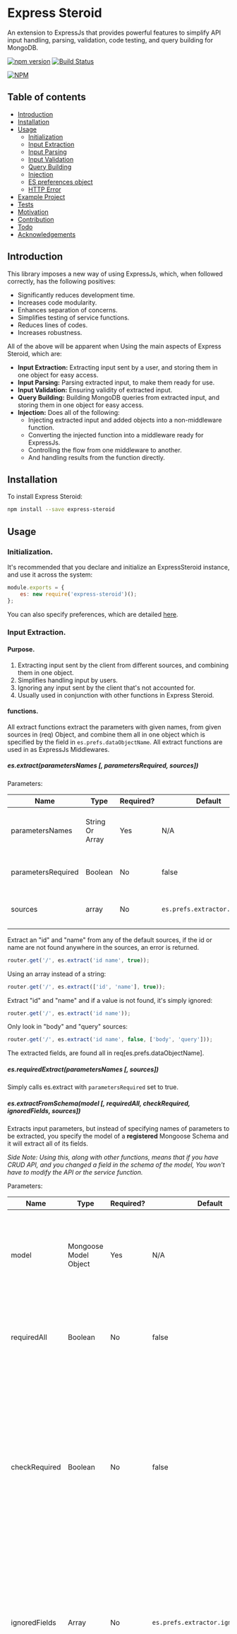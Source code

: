 # Express Steroid
An extension to ExpressJs that provides powerful features to simplify API input handling, parsing, validation, code testing, and query building for MongoDB.

[![npm version](https://badge.fury.io/js/express-steroid.svg)](https://badge.fury.io/js/express-steroid)
[![Build Status](https://travis-ci.org/OmarKan/express-steroid.svg?branch=master)](https://travis-ci.org/OmarKan/express-steroid)


[![NPM](https://nodei.co/npm/express-steroid.png)](https://nodei.co/npm/express-steroid/)


## Table of contents  
  
* [Introduction](#introduction)  
* [Installation](#installation)  
* [Usage](#usage)  
   * [Initialization](#initialization)
   * [Input Extraction](#input-extraction)
   * [Input Parsing](#input-parsing)
   * [Input Validation](#input-validation)
   * [Query Building](#query-building)
   * [Injection](#injection)
   * [ES preferences object](#es-preferences-object)
   * [HTTP Error](#httperror)
* [Example Project](#example-project)
* [Tests](#tests)
* [Motivation](#motivation)
* [Contribution](#contribution)
* [Todo](#todo)
* [Acknowledgements](#acknowledgements)
## Introduction  
This library imposes a new way of using ExpressJs, which, when followed correctly, has the following positives:
- Significantly reduces development time.
- Increases code modularity.
- Enhances separation of concerns.
- Simplifies testing of service functions.
- Reduces lines of codes.
- Increases robustness.

All of the above will be apparent when Using the main aspects of Express Steroid, which are:
- **Input Extraction:** Extracting input sent by a user, and storing them in one object for easy access.
- **Input Parsing:** Parsing extracted input, to make them ready for use.
- **Input Validation:** Ensuring validity of extracted input.
- **Query Building:** Building MongoDB queries from extracted input, and storing them in one object for easy access.
- **Injection:** Does all of the following:
    - Injecting extracted input and added objects into a non-middleware function.
    - Converting the injected function into a middleware ready for ExpressJs.
    - Controlling the flow from one middleware to another.
    - And handling results from the function directly.



  
## Installation  
To install Express Steroid:  
```sh  
npm install --save express-steroid  
```  
  
## Usage  

### Initialization.
It's recommended that you declare and initialize an ExpressSteroid instance, and use it across the system:

```javascript
module.exports = {
    es: new require('express-steroid')();
};
```

You can also specify preferences, which are detailed [here](#es-preferences-object).

### Input Extraction.
#### Purpose.
1. Extracting input sent by the client from different sources, and combining them in one object.
2. Simplifies handling input by users.
3. Ignoring any input sent by the client that's not accounted for.
4. Usually used in conjunction with other functions in Express Steroid.
#### functions.
All extract functions extract the parameters with given names, from given sources in (req) Object, and combine them all in one object which is specified by the field in ```es.prefs.dataObjectName```.
All extract functions are used in as ExpressJs Middlewares.

##### es.extract(parametersNames \[, parametersRequired, sources])

Parameters:

| Name | Type | Required? | Default | Description |
| ---- | ---- | --------- | ------- | ----------- |
| parametersNames | String Or Array | Yes | N/A | Names of input parameters to extract. If it's a string, then values are separated by spaces by default (Can be changed from ```es.prefs.extractor.separator```) |
| parametersRequired | Boolean | No | false  | Whether or not to return an error if any parameter is missing. Error message is specified by: ```es.prefs.errMessages.paramNotFound``` |
| sources | array | No | ```es.prefs.extractor.sources``` | The array should  contain only strings, which are names of fields in (req) object. Used to look for parameters in them |


Extract an "id" and "name" from any of the default sources, if the id or name are not found anywhere in the sources, an error is returned.
```javascript
router.get('/', es.extract('id name', true));
```
Using an array instead of a string:
```javascript
router.get('/', es.extract(['id', 'name'], true));
```

Extract "id" and "name" and if a value is not found, it's simply ignored:
```javascript
router.get('/', es.extract('id name'));
```

Only look in "body" and "query" sources:
```javascript
router.get('/', es.extract('id name', false, ['body', 'query']));
```

The extracted fields, are found all in req\[es.prefs.dataObjectName].

##### es.requiredExtract(parametersNames \[, sources])
Simply calls es.extract with ```parametersRequired``` set to true.

##### es.extractFromSchema(model \[, requiredAll, checkRequired, ignoredFields, sources])
Extracts input parameters, but instead of specifying names of parameters to be extracted, you specify the model of a **registered** Mongoose Schema and it will extract all of its fields.

*Side Note: Using this, along with other functions, means that if you have CRUD API, and you changed a field in the schema of the model, You won't have to modify the API or the service function.*

Parameters:

| Name | Type | Required? | Default | Description |
| ---- | ---- | --------- | ------- | ----------- |
| model | Mongoose Model Object | Yes | N/A | Mongoose model object of the schema to extract from, the schema must be already registered |
| requiredAll | Boolean | No | false | If set to true, it means that all fields of the schema must be present as input  to call |
| checkRequired | Boolean | No | false | If set to true, it means that only fields that are  marked as required in the schema are required in the call. If this field and ```requiredAll``` are both set to false, then all parameters from the schema are optional |
| ignoredFields | Array | No | ```es.prefs.extractor.ignoredFields``` | Array of strings, containing names of fields in the Schema to be ignored and not extracted. Great to use it for ```password``` fields for example. |
| sources | Array | No |  ```es.prefs.extractor.sources``` | The array should  contain only strings, which are names of fields in (req) object. Used to look for parameters in them |

Extract all fields of an "Employee" schema, and only required fields in the schema are required in the call, and id is ignored.

```javascript
let employee = mongoose.model("Employee", employeeSchema);

router.get('/', es.extractFromSchema(employee, false, true, ['id']));
```

### Input Parsing.
#### Purpose.
1. Allows extracted input to be parsed to the correct format before using it.
2. Reduces lines of codes used in the service functions to handle input.

#### functions.

##### es.parse(parametersNames, mapper \[, sources])
Parses parameters with given names, using given mapper function.
If a parameter value is An Array, it applies  the mapper function to each one of the values of the array.

**Note: If a field is not found, it's simply ignored**

Parameters:

| Name | Type | Required? | Default | Description |
| ---- | ---- | --------- | ------- | ----------- |
| parametersNames | String Or Array | Yes | N/A | Names of input parameters to parse. If it's a string, then values are separated by spaces by default (Can be changed from ```es.prefs.manipulator.separator```) |
| mapper | Function | Yes | N/A | A function that takes a single input and returns an output immediately. Each parameter will be called by the mapper, then stored in place. |
| sources | Array | No |  ```es.prefs.manipulator.sources``` | The array should  contain only strings, which are names of fields in (req) object. Used to look for parameters in them |



Parse strings to integers for two fields.
```javascript
function toInteger(text){
    return parseInt(text);
}


router.get('/', es.extract("skip limit"), es.parse("skip limit", toInteger));
```

Now the fields: req\[es.prefs.dataObjName].skip & req\[es.prefs.dataObjName].limit are both integers.


#### Default mappers.
Express Steroid comes with  useful default mappers, that are frequently needed.
All are available in ```es.mappers```

| Mapper Name | Input | Output |
| ----------- | ----- | ------ |
| objectIdMapper | String | ObjectId (Mongoose) |
| dateMapper | String | Date (JS) |
| intMapper | String | Integer |
| floatMapper | String | Float |
| stringToArrayMapper | String | Array |


Extract an id and convert it to ObjectId directly to be used immediately by the service function:
```javascript
router.get('/', es.extract("id"), es.parse("id", es.mappers.objectIdMapper));
```

The following is an example where stringToArrayMapper is useful.
```javascript

//Names is a parameter sent by client like: "John,Mark,James".

router.get('/', es.extract("names"), es.parse("names", es.mappers.stringToArrayMapper(",")));

//After the mapping, the field req[es.prefs.dataObjName].names will = ['John', "Mark", "James"]
```

### Input Validation.
Validates input and passes if and only if the validator returns true.

#### Purpose.
1. Validate input sent by the user.
2. Reduce redundancy by validating before entering a service function.

#### Functions.

##### validate(parameterName, validator \[, ...args])
Validates a single parameter with given parameter name using  the given validator.

If the value to be validated is not found, it's ignored.

Parameters:

| Name | Type | Required? | Default | Description |
| ---- | ---- | --------- | ------- | ----------- |
| parameterName | String | Yes | N/A | Parameter name to be validated |
| Validator | Function | Yes | N/A | Function used for validation, must return true/false immediately |
| ... args | Arguments | No | N/A | Further arguments that can be passed to the validator function |


Validate an integer.

```javascript
function isPositive(number, prefs, next){
    if (number >= 0) return next();
    else return next(new Error(number + ' is not a positive number'));
}


router.get('/', es.extract("skip limit"), es.parse("skip limit", toInteger),
                es.validate("skip", isPositive));
```

Validate input with extra parameters.
```javascript
let allowedValues = ["Cat", "Dog", "Bird"];
function isAllowed(value, prefs, next, array){
    if (array.indexOf(value) >= 0) return next();
    else return next(new Error(value + ' is not allowed'));
}


router.get('/', es.extract("animal"),
                es.validate("animal", isAllowed, allowedValues));
```

##### validateAll(parametersNames, validator \[, ...args])
Validates multiple parameters using a given validator. Only passes if all parameters are correct.

If a value is not  found, it's ignored.


Parameters:

| Name | Type | Required? | Default | Description |
| ---- | ---- | --------- | ------- | ----------- |
| parametersNames | String or Array | Yes | N/A | names of parameters to be validated, it should an array of strings  or a string of names separated by the separator specified in ```es.prefs.validator.separator```|
| Validator | Function | Yes | N/A | Function used for validation, must return true/false immediately |
| ... args | Arguments | No | N/A | Further arguments that can be passed to the validator function |


Validate multiple input.
```javascript
function isPositive(number, prefs, next){
    if (number >= 0) return next();
    else return next(new Error(number + ' is not a positive number'));
}


router.get('/', es.extract("skip limit"), es.parse("skip limit", toInteger),
                es.validateAll("skip limit", isPositive));
```

#### Default Validators.
Express Steroid has built-in frequently used validators. All are in ```es.validators```

| Validator Name | Validation | Default Error message |
| -------------- | ---------- | --------------------- |
| isMember | Validates if the given value is a member of a given array | ```es.prefs.isMember``` Function that takes two arguments (value, array) |
| isSubset | Validates if the given array is a subset of another given array | ```es.prefs.isSubset ```  Function that takes two arguments (value, array) |
| isInRange | Validates if the given integer is between two values (and specify whether it's inclusive or not) | ```es.prefs.isInRange``` Function that takes 4 arguments (value, min, max, isInclusive)  |
| isOfType | Validates if the given value is of the given type | ```es.prefs.isOfType ``` Function that takes two arguments (value, type) |

#### Custom validators.
You can use a custom made validator, as seen above. However, all validators should have the following signature:
```functionName(valueToBeValidated [, es.prefs, next, ... argsPassedByUser])```

Notice that ```es.prefs``` which contains preferences is also accessible in any validator.

Notice that validators are async functions, and they call "next" either with no error or with an error.


### Query Building.
Creates Mongoose filtering|Sorting objects out of input parameters sent by the user, and store them in ```req[es.prefs.queryBuilder.queriesObjName]```

#### Purpose.
1. Build query objects directly from the Router middlewares, reducing lines of codes and efforts.
2. Minimize redundancy of building basic queries in service functions.

#### functions.

##### buildQuery(paramName, resultFieldName, query \[, dbFieldName, ...queryArgs])

Note that if a value is not found, it's ignored and query is not built.

Parameters:

| Name | Type | Required? | Default | Description |
| ---- | ---- | --------- | ------- | ----------- |
| paramName | String | Yes | N/A | Name of the input parameter to be used for the query |
| resultFieldName | String | Yes | N/A | The name field that contains the built query, which is in  ```req[es.prefs.queryBuilder.queriesObjName]``` |
| query | Function | Yes | N/A | Query function, takes three parameters specified later |
| dbFieldName | String | No | Null | Name of the field in the database to query from |
| ...queryArgs | Arguments | No | N/A | Additional arguments to be sent to the query function |

Build an equality query out of "email" field using one of ES default queries.
```javascript
router.get('/', es.extract("email"),
                es.buildQuery("email", "filters", es.queries.equality));

//After this middleware => req[es.prefs.queryBuilder.queriesObjName]['filters'] = {email: "email field value"}
```

Build another query which is a partial string match query out of "mobile" field using one of ES default queries.
```javascript
router.get('/', es.extract("mobile email"),
                es.buildQuery("email", "filters", es.queries.equality),
                es.buildQuery("mobile", "filters", es.queries.partialStringMatch, "phoneNumber"));

//After this middleware =>
//          req[es.prefs.queryBuilder.queriesObjName]['filters'] = {
//              phoneNumber: {$regex: "mobile field value"},
//              email: "email field value"
//           }
```

#### Default queries.
Express Steroid has multiple frequently used built-in default queries.
All are available in ```es.queries```


| Query Name | Parameters | Result |
| ---------- | ---------- | ------ |
| equality | (value, dbFieldName) | ```{dbFieldName: {$eq: value}}``` |
| range | (array, dbFieldName, inclusive) | If not inclusive: ```{dbFieldName: {$gt: array[0], $lt: array[1]}}``` If inclusive: ```{dbFieldName: {$gte: array[0], $lte: array[1]}}```|
| inArray | (value, dbFieldName) | ```{dbFieldName: {$in: value}}``` | 

#### Custom queries. 
You can use custom queries. However, a query function must have the  following signature: 
```queryFunction(value, dbFieldName, ... args)```

### Injection.
One of the most important aspects of Express Steroid is injection.

#### Purpose.
All of the following purposes will be clearer later.
1. Allow service functions to have usual signatures, rather than the usual (req, res, next).
2. Eliminate need to read input, validate input, parse input, in service functions.
3. Make service functions easily testable, by making them independent.
4. Separate logic of handling response from service functions.
5. Unify logic of handling responses.
6. Separate business logic into multiple service functions, passing  information from one to another easily in the chain of middleware functions of the API. 


#### Functions. 

##### inject(func \[, pass, sources, defaults])
What injection does.
1. Looks into the arguments of the given function.
2. For each argument name, it looks for the value of the argument in the specified sources.
    - For example: if the function is ```addUser(email)``` the inject will look for the value of email in all sources.
    - If the value is not found, the defaults values are used instead, if no default is given or found, the value will be undefined.
    - If the argument's name is one of the 4 default injections: req, res, next, user, then req, res, next, req.user will be injected for that argument.
    - If the argument is one of the result handlers (explained later), the result handler function will be injected.
3. Calls the service function with the injected arguments.


Parameters: 

| Name | Type | Required? | Default | Description |
| ---- | ---- | --------- | ------- | ----------- |
| func | Function | Yes | N/A | Service function to be injected and called |
| pass | Boolean | No | false | If true, the middleware after this inject gets called, otherwise, the response is handled directly in the injected funciton |
| sources | Array  | No | ```es.prefs.middlewareHandler.sources``` | In what sources should
| defaults | Object | No | { } | If the value of an argument of the passed ```func``` is not found anywhere, a default is used instead if specified here. |


Injecting arguments after extraction, and parsing.

Create department service function.
```javascript
exports.addDepartment = function(data, handleResult){
    departmentsRepository.addDepartment(data, handleResult);
}
```

This is equivalent to the following (Without ES).
```javascript
exports.addDepartment = function(req,  res, next){
    let data =  {
        name: req.body.departmentName,
        description: req.body.description,
        purpose: req.body.purpose,
        parentDepartment: req.body.parentDepartment? new ObjectId(parentDepartment): undefined
    };

    departmentsRepository.addDepartment(data, function(err, response){
        if(err) return res.status(500).send(err);
        else if(!response) return res.status(500).send("Coudn't add department");

        return res.status(200).send(response);
    });
}
```


In the routing file, you add this:
```javascript

router.post('/departments/',    es.extractFromSchema("Department", false, true),
                                                    es.parse('parentDepartment', es.mappers.objectIdMapper),
                                                    es.inject(addDepartment));
```



#### Result Handlers.
They are functions injected  in service functions, which handle results and send appropriate responses.

Their purpose is to keep  the service functions clean and separate them from response handling logic, while also unifying resource handling logic in one place.

It's highly encouraged to write your own result handlers, according to your business logic, and keep them in  one file, attach them to Express  Steroid instance, and use them everywhere.

There are some important result handlers packaged with Express Steroid:

| Name | Arguments | behavior |
| ---- | --------- | -------- |
| handleResult | (err, response) | If  there's an error, it returns the error, if there's no response, it returns 404 and message ```prefs.errMessages.middlewareHandler.notFound```, otherwise the response is sent with status 200. If pass is set to true (in the inject function), it passes to the next middleware |
| respond | (err, response, status) | Doesn't pass to next, sends an error if there's one (response and status are ignored in this case), otherwise, sends the response with status (or 200 if status is not specified) |
| passToNext | (err, response) | If there's an error, it returns it. Otherwise,  it stores the response in the ```req[prefs.resultsObjName]``` and  passes  to next |

##### Result handlers signature
The following is a result handler signature, if you create a custom one it should follow it:
```resultHandler(req, res, next, pass, prefs)```

Where:

| Argument | Description |
| -------- | ----------- |
| req | ExpressJs req object |
| res | ExpressJs res object |
| next | ExpressJs next function |
| pass | value of ```pass``` argument in the inject function |
| prefs | ES preferences object |

##### Adding result handlers.
You can add your own result handlers, adhering to the signature specified [above](#result-handlers-signature).

To use your own result handlers, modify the preferences of ES: ```es.prefs.resultHandlers```, which is an object, the key of each resultHandler is the  name of the resultHandler, which is used in the argument of the injected function, and the value is the actual result handler function.

The object contains the resultHandlers that are injected, if you remove a default resultHandler from the object ```es.prefs.resultHandlers```, it will not be injected in any service function.


### ES preferences object.
 * As seen many times previously, you can modify Express Steroid library by changing the preferences.
 * You can access the preferences object using ```es.prefs```
 * When instantiating Express Steroid, you can pass preferences, any field that's left empty is substituted by the default preference value.

Default preferences.
Most of the following preferences are mentioned and explained previously, this section is just to document them in once place.


*Note: some fields in the following table are nested, the nesting is denoted by the .*

| Field | Default value | Description  |
| ----- | ------------- | -----------  |
| resultObjName | "results" | Where results are stored in ```req``` object when passing from one service function to another, using ```passToNext``` resultHandler |
| dataObjName | "data"  | Where data is stored by extraction methods |
| resultHandlers |  Object containing default handlers with their names: passToNext, respond, handleResult | Results handlers as specified [above](#result-handlers)
| middlewareHandler.sources | ```["data", "results", "queries"]``` | Sources  to look in when looking for values of arguments of injected function |
| middlewareHandler.defaultInjection | ```["user", "req", "res", "next"]``` | If any of those values are found as names of arguments in an injected function, the following will be injected instead (respectively): req, res, next, req.user |
| extractor.separator  | " " | Separator for parameters names of parameteres to be extracted|
| extractor.sources | ```["body", "query", "params"]``` | Sources to look in for the values of extracted parameters |
| extractor.ignoredFields | ```["_id", "__v"]``` | Default Ignored fields which are not extracted. If the user specified ignoredFields those will not be included |
| manipulator.sources | ```["data"]``` | Sources to look in for parameters to be parsed |
| manipulator.separator | " " | Separator for parameters names of parameters to be parsed |
| validator.sources | ```["data"]``` | Sources to look in for parameters to be validated |
| validator.separator | " " | Separator for parameters names of parameters to be validated |
| queryBuilder.sources |  ```["data"]``` | Sources to look in for parameters to be used for query building |
| queryBuilder.queriesObjName | "queries" | Name of the object in ```req``` to store queries in |
| errMessages | N/A |Contains Default error messages for each module in ES |


### HTTPError
A helper function which simply creates an object containing status and message.

```es.HTTPError(status, message)```


# Example Project
[Here](https://github.com/OmarKan/experss-steroid-example) you can find an example project, to see Express Steroid in action.


## Tests
First, ensure that Development dependencies are installed via NPM.

To run tests:
  
```sh  
npm test  
```  

## Motivation
Having developed around a dozen different backend apps using NodeJs, ExpressJs, and MongoDB, I found many patters of redundancy and some unnecessary difficulties when developing the typical NodeJs application.

I tried to eliminate such problems gradually over the years, which then motivated me to combine multiple ideas and solutions in a library that extends ExpressJs, and makes development way easier!

I tried this library on two live production projects, and I discovered that the ES really made development easier and more smoother, which further encouraged me to fully document it and publish it on NPM.

  
## Contribution  
Your contributions are encouraged and welcomed.

1. Fork.
2. Clone and install.
3. Develop.
4. Create tests, and add them to the test folder.
5. Pull request.


## Todo.
- [x] ~~Support for async Validators.~~
- [ ] Support for async Mappers.
- [ ] Later: Enhanced syntax (More self-evident).
- [ ] Later: Ability to develop query builders for other databases.

## Acknowledgements.
This library is heavily inspired by a similar one, named: [ExpressJs Plus](https://www.npmjs.com/package/expressjs-plus), developed by [Abdulrahman AlAmri](https://www.npmjs.com/~amri)
